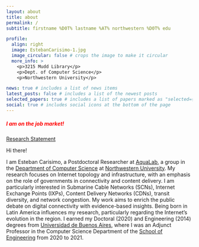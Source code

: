 ```yaml
---
layout: about
title: about
permalink: /
subtitle: firstname %D0T% lastname %AT% northwestern %D0T% edu

profile:
  align: right
  image: EstebanCarisimo-1.jpg
  image_circular: false # crops the image to make it circular
  more_info: >
    <p>3215 Mudd Library</p>
    <p>Dept. of Computer Science</p>
    <p>Northwestern University</p>

news: true # includes a list of news items
latest_posts: false # includes a list of the newest posts
selected_papers: true # includes a list of papers marked as "selected={true}"
social: true # includes social icons at the bottom of the page
---
```


<h5 style="color: red;"> <b>I am on the job market!</b></h5>

<div class="links"> 
<a href="/assets/pdf/job-market-2024/research_statement_2024.pdf" class="btn btn-sm z-depth-10" role="button">Research Statement</a>
</div>

Hi there!

I am Esteban Carisimo, a Postdoctoral Researcher at [AquaLab](https://aqualab.cs.northwestern.edu), a group in the [Department of Computer Science](https://www.mccormick.northwestern.edu/computer-science/) at [Northwestern University](https://www.northwestern.edu). My research focuses on Internet topology and infrastructure, with an emphasis on the role of governments in connectivity and content delivery. I am particularly interested in Submarine Cable Networks (SCNs), Internet Exchange Points (IXPs), Content Delivery Networks (CDNs), transit diversity, and network congestion. My work aims to enrich the public debate on digital connectivity with evidence-based insights. Being born in Latin America influences my research, particularly regarding the Internet’s evolution in the region. I earned my Doctoral (2020) and Engineering (2014) degrees from [Universidad de Buenos Aires](https://www.uba.ar/#/), where I was an Adjunct Professor in the Computer Science Department of the [School of Engineering](https://www.fi.uba.ar) from 2020 to 2021.